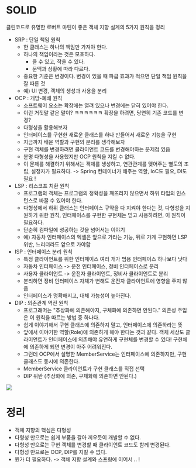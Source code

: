 # SOLID
클린코드로 유명한 로버트 마틴이 좋은 객체 지향 설계의 5가지 원칙을 정리

- SRP : 단일 책임 원칙
	- 한 클래스는 하나의 책임만 가져야 한다.
    - 하나의 책임이라는 것은 모호하다.
    	- 클 수 있고, 작을 수 있다.
        - 문맥과 상황에 따라 다르다.
	- 중요한 기준은 변경이다. 변경이 있을 때 파급 효과가 적으면 단일 책임 원칙을 잘 따른 것
    - 예) UI 변경, 객체의 생성과 사용을 분리
- OCP : 개방-폐쇄 원칙
	- 소프트웨어 요소는 확장에는 열려 있으나 변경에는 닫혀 있어야 한다.
    - 이런 거짓말 같은 말이? ㅋㅋㅋㅋㅋㅋ 확장을 하려면, 당연히 기존 코드를 변경?
    - 다형성을 활용해보자
    - 인터페이스를 구현한 새로운 클래스를 하나 만들어서 새로운 기능을 구현
    - 지금까지 배운 역할과 구현의 분리를 생각해보자
    - 구현 객체를 변경하려면 클라이언트 코드를 변경해야하는 문제점 있음
    - 분명 다형성을 사용했지만 OCP 원칙을 지킬 수 없다.
    - 이 문제를 해결하기 위해서는 객체를 생성하고, 연관관계를 맺어주는 별도의 조립, 설정자가 필요하다. -> Spring 컨테이너가 해주는 역할, IoC도 필요, DI도 필요 !
- LSP : 리스코프 치환 원칙
	- 프로그램의 객체는 프로그램의 정확성을 깨뜨리지 않으면서 하위 타입의 인스턴스로 바꿀 수 있어야 한다.
    - 다형성에서 하위 클래스는 인터페이스 규약을 다 지켜야 한다는 것, 다형성을 지원하기 위한 원칙, 인터페이스를 구현한 구현체는 믿고 사용하려면, 이 원칙이 필요하다.
    - 단순히 컴파일에 성공하는 것을 넘어서는 이야기
    - 예) 자동차 인터페이스의 엑셀은 앞으로 가라는 기능, 뒤로 가게 구현하면 LSP 위반, 느리더라도 앞으로 가야함
- ISP : 인터페이스 분리 원칙
	- 특정 클라이언트를 위한 인터페이스 여러 개가 범용 인터페이스 하나보다 낫다
    - 자동차 인터페이스 -> 운전 인터페이스, 정비 인터페이스로 분리
    - 사용자 클라이언트 -> 운전자 클라이언트, 정비사 클라이언트로 분리
    - 분리하면 정비 인터페이스 자체가 변해도 운전자 클라이언트에 영향을 주지 않음
    - 인터페이스가 명확해지고, 대체 가능성이 높아진다.
- DIP : 의존관계 역전 원칙
	- 프로그래머는 "추상화에 의존해야지, 구체화에 의존하면 안된다." 의존성 주입은 이 원칙을 따르는 방법 중 하나다.
    - 쉽게 이야기해서 구현 클래스에 의존하지 말고, 인터페이스에 의존하라는 뜻
    - 앞에서 이야기한 역할(Role)에 의존하게 해야 한다는 것과 같다. 객체 세상도 클라이언트가 인터페이스에 의존해야 유연하게 구현체를 변경할 수 있다! 구현체에 의존하게 되면 변경이 아주 어려워진다.
    - 그런데 OCP에서 설명한 MemberService는 인터페이스에 의존하지만, 구현 클래스도 동시에 의존한다.
    - MemberService 클라이언트가 구현 클래스를 직접 선택
    - DIP 위반 (추상화에 의존, 구체화에 의존하면 안된다.)
    
 ![](https://images.velog.io/images/doobyeol/post/008d3fc5-5afc-4674-877c-77174fdfd934/image.png)
    
# 정리
- 객체 지향의 핵심은 다형성
- 다형성 만으로는 쉽게 부품을 갈아 끼우듯이 개발할 수 없다.
- 다형성 만으로는 구현 객체를 변경할 때 클라이언트 코드도 함께 변경된다.
- 다형성 만으로는 OCP, DIP를 지킬 수 없다.
- 뭔가 더 필요하다. -> 객체 지향 설계와 스프링에 이어서 .. !







    
    
